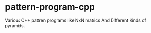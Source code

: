 # pattern-program-cpp
Various C++ pattren programs like NxN matrics And Different Kinds of pyramids.
